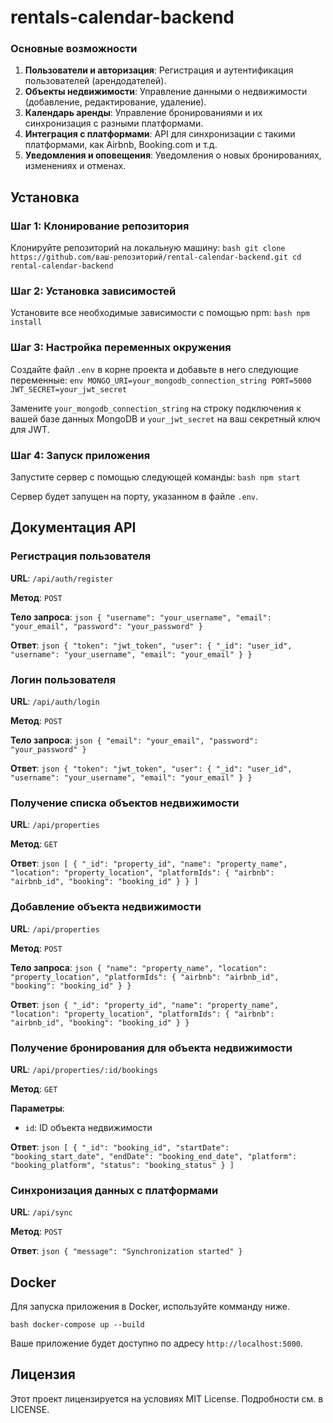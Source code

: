 # rentals-calendar-backend

### Основные возможности

1. **Пользователи и авторизация**: Регистрация и аутентификация пользователей (арендодателей).
2. **Объекты недвижимости**: Управление данными о недвижимости (добавление, редактирование, удаление).
3. **Календарь аренды**: Управление бронированиями и их синхронизация с разными платформами.
4. **Интеграция с платформами**: API для синхронизации с такими платформами, как Airbnb, Booking.com и т.д.
5. **Уведомления и оповещения**: Уведомления о новых бронированиях, изменениях и отменах.

## Установка

### Шаг 1: Клонирование репозитория

Клонируйте репозиторий на локальную машину:
`bash
git clone https://github.com/ваш-репозиторий/rental-calendar-backend.git
cd rental-calendar-backend
`

### Шаг 2: Установка зависимостей

Установите все необходимые зависимости с помощью npm:
`bash
npm install
`

### Шаг 3: Настройка переменных окружения

Создайте файл `.env` в корне проекта и добавьте в него следующие переменные:
`env
MONGO_URI=your_mongodb_connection_string
PORT=5000
JWT_SECRET=your_jwt_secret
`

Замените `your_mongodb_connection_string` на строку подключения к вашей базе данных MongoDB и `your_jwt_secret` на ваш секретный ключ для JWT.

### Шаг 4: Запуск приложения

Запустите сервер с помощью следующей команды:
`bash
npm start
`

Сервер будет запущен на порту, указанном в файле `.env`.

## Документация API

### Регистрация пользователя

**URL**: `/api/auth/register`

**Метод**: `POST`

**Тело запроса**:
`json
{
  "username": "your_username",
  "email": "your_email",
  "password": "your_password"
}
`

**Ответ**:
`json
{
  "token": "jwt_token",
  "user": {
    "_id": "user_id",
    "username": "your_username",
    "email": "your_email"
  }
}
`

### Логин пользователя

**URL**: `/api/auth/login`

**Метод**: `POST`

**Тело запроса**:
`json
{
  "email": "your_email",
  "password": "your_password"
}
`

**Ответ**:
`json
{
  "token": "jwt_token",
  "user": {
    "_id": "user_id",
    "username": "your_username",
    "email": "your_email"
  }
}
`

### Получение списка объектов недвижимости

**URL**: `/api/properties`

**Метод**: `GET`

**Ответ**:
`json
[
  {
    "_id": "property_id",
    "name": "property_name",
    "location": "property_location",
    "platformIds": {
      "airbnb": "airbnb_id",
      "booking": "booking_id"
    }
  }
]
`

### Добавление объекта недвижимости

**URL**: `/api/properties`

**Метод**: `POST`

**Тело запроса**:
`json
{
  "name": "property_name",
  "location": "property_location",
  "platformIds": {
    "airbnb": "airbnb_id",
    "booking": "booking_id"
  }
}
`

**Ответ**:
`json
{
  "_id": "property_id",
  "name": "property_name",
  "location": "property_location",
  "platformIds": {
    "airbnb": "airbnb_id",
    "booking": "booking_id"
  }
}
`

### Получение бронирования для объекта недвижимости

**URL**: `/api/properties/:id/bookings`

**Метод**: `GET`

**Параметры**:
- `id`: ID объекта недвижимости

**Ответ**:
`json
[
  {
    "_id": "booking_id",
    "startDate": "booking_start_date",
    "endDate": "booking_end_date",
    "platform": "booking_platform",
    "status": "booking_status"
  }
]
`

### Синхронизация данных с платформами

**URL**: `/api/sync`

**Метод**: `POST`

**Ответ**:
`json
{
  "message": "Synchronization started"
}
`

## Docker

Для запуска приложения в Docker, используйте комманду ниже.

`bash
docker-compose up --build
`

Ваше приложение будет доступно по адресу `http://localhost:5000`.

## Лицензия

Этот проект лицензируется на условиях MIT License. Подробности см. в LICENSE.
